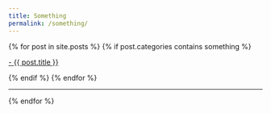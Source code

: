 ```yaml
---
title: Something
permalink: /something/
---
```


<div class="content list">
  {% for post in site.posts %}
    {% if post.categories contains something %}
    <div class="list-item">
      <p class="list-post-title">
        <a href="{{ site.baseurl }}{{ post.url }}">- {{ post.title }}</a>
      </p>
    </div>
    {% endif %}
  {% endfor %}
</div>

<hr>
{% endfor %}

